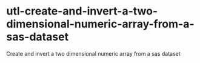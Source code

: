 # utl-create-and-invert-a-two-dimensional-numeric-array-from-a-sas-dataset
Create  and invert a two dimensional numeric array from a sas dataset 
